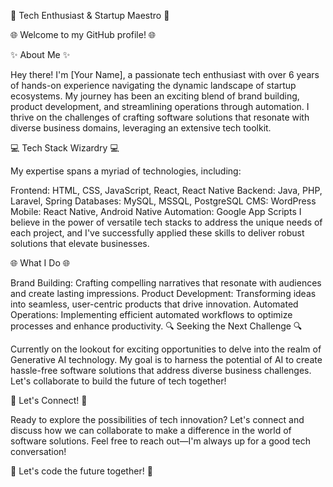 🚀 Tech Enthusiast & Startup Maestro 🚀

🌐 Welcome to my GitHub profile! 🌐

✨ About Me ✨

Hey there! I'm [Your Name], a passionate tech enthusiast with over 6 years of hands-on experience navigating the dynamic landscape of startup ecosystems. My journey has been an exciting blend of brand building, product development, and streamlining operations through automation. I thrive on the challenges of crafting software solutions that resonate with diverse business domains, leveraging an extensive tech toolkit.

💻 Tech Stack Wizardry 💻

My expertise spans a myriad of technologies, including:

Frontend: HTML, CSS, JavaScript, React, React Native
Backend: Java, PHP, Laravel, Spring
Databases: MySQL, MSSQL, PostgreSQL
CMS: WordPress
Mobile: React Native, Android Native
Automation: Google App Scripts
I believe in the power of versatile tech stacks to address the unique needs of each project, and I've successfully applied these skills to deliver robust solutions that elevate businesses.

🌐 What I Do 🌐

Brand Building: Crafting compelling narratives that resonate with audiences and create lasting impressions.
Product Development: Transforming ideas into seamless, user-centric products that drive innovation.
Automated Operations: Implementing efficient automated workflows to optimize processes and enhance productivity.
🔍 Seeking the Next Challenge 🔍

Currently on the lookout for exciting opportunities to delve into the realm of Generative AI technology. My goal is to harness the potential of AI to create hassle-free software solutions that address diverse business challenges. Let's collaborate to build the future of tech together!

🔗 Let's Connect! 🔗

Ready to explore the possibilities of tech innovation? Let's connect and discuss how we can collaborate to make a difference in the world of software solutions. Feel free to reach out—I'm always up for a good tech conversation!

🚀 Let's code the future together! 🚀
